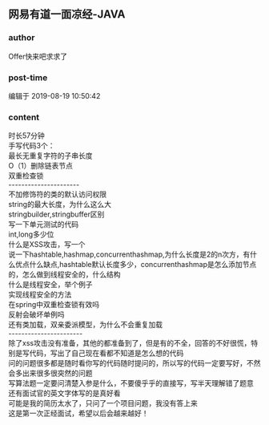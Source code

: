 ## 网易有道一面凉经-JAVA
### author 
Offer快来吧求求了
### post-time 

编辑于  2019-08-19 10:50:42
### content 
<div class="post-topic-des nc-post-content">
 <div>
  时长57分钟
 </div>
 <div>
  手写代码3个：
 </div>
 <div>
  最长无重复字符的子串长度
 </div>
 <div>
  O（1）删除链表节点
 </div>
 <div>
  双重检查锁
 </div>
 <div>
  ----------------------
 </div>
 <div>
  不加修饰符的类的默认访问权限
 </div>
 <div>
  string的最大长度，为什么这么大
 </div>
 <div>
  stringbuilder,stringbuffer区别
 </div>
 <div>
  写一下单元测试的代码
 </div>
 <div>
  int,long多少位
 </div>
 <div>
  什么是XSS攻击，写一个
 </div>
 <div>
  说一下hashtable,hashmap,concurrenthashmap,为什么长度是2的n次方，有什么优点什么缺点,hashtable默认长度多少，concurrenthashmap是怎么添加节点的，怎么做到线程安全的，什么结构
 </div>
 <div>
  什么是线程安全，举个例子
 </div>
 <div>
  实现线程安全的方法
 </div>
 <div>
  在spring中双重检查锁有效吗
 </div>
 <div>
  反射会破坏单例吗
 </div>
 <div>
  还有类加载，双亲委派模型，为什么不会重复加载
 </div>
 <div>
  -----------------------
 </div>
 <div>
  除了xss攻击没有准备，其他的都准备到了，但是有的不全，回答的不好很慌，特别是写代码，写出了自己现在看都不知道是怎么想的代码
 </div>
 <div>
  问的问题很多都是随时看你写的代码随时提问的，所以写的代码一定要写好，不然会多出来很多很突然的问题
 </div>
 <div>
  写算法题一定要问清楚入参是什么，不要傻乎乎的直接写，写半天理解错了题意
 </div>
 <div>
  还有面试官的英文字体写的是真好看
 </div>
 <div>
  可能是我的简历太水了，只问了一个项目问题，我没有答上来
 </div>
 <div>
  这是第一次正经面试，希望以后会越来越好！
 </div>
</div>

